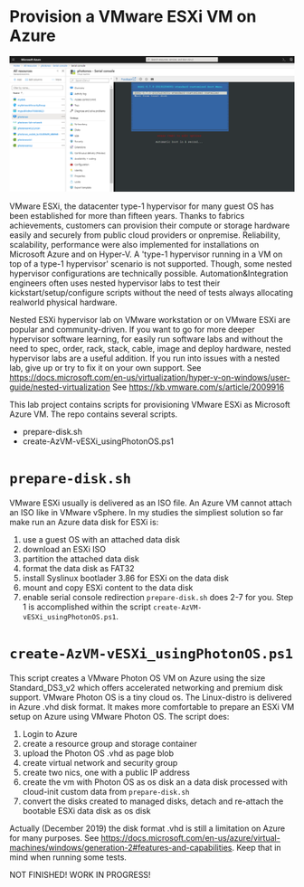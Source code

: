 # Provision a VMware ESXi VM on Azure

![ESXi67](https://github.com/dcasota/vesxi-on-azure-scripts/blob/master/ESXi67.png)

VMware ESXi, the datacenter type-1 hypervisor for many guest OS has been established for more than fifteen years.
Thanks to fabrics achievements, customers can provision their compute or storage hardware easily and securely from public cloud providers or onpremise.
Reliability, scalability, performance were also implemented for installations on Microsoft Azure and on Hyper-V.
A 'type-1 hypervisor running in a VM on top of a type-1 hypervisor' scenario is not supported. Though, some nested hypervisor configurations are technically possible. Automation&Integration engineers often uses nested hypervisor labs to test their kickstart/setup/configure scripts without the need of tests always allocating realworld physical hardware.

Nested ESXi hypervisor lab on VMware workstation or on VMware ESXi are popular and community-driven. If you want to go for more deeper hypervisor software learning, for easily run software labs and without the need to spec, order, rack, stack, cable, image and deploy hardware, nested hypervisor labs are a useful addition. If you run into issues with a nested lab, give up or try to fix it on your own support.
See https://docs.microsoft.com/en-us/virtualization/hyper-v-on-windows/user-guide/nested-virtualization
See https://kb.vmware.com/s/article/2009916

This lab project contains scripts for provisioning VMware ESXi as Microsoft Azure VM. The repo contains several scripts.
  - prepare-disk.sh
  - create-AzVM-vESXi_usingPhotonOS.ps1

# ```prepare-disk.sh```
VMware ESXi usually is delivered as an ISO file. An Azure VM cannot attach an ISO like in VMware vSphere. In my studies the simpliest solution so far make run an Azure data disk for ESXi is:
  1. use a guest OS with an attached data disk
  2. download an ESXi ISO
  3. partition the attached data disk
  4. format the data disk as FAT32
  5. install Syslinux bootlader 3.86 for ESXi on the data disk
  6. mount and copy ESXi content to the data disk
  7. enable serial console redirection
  ```prepare-disk.sh``` does 2-7 for you. Step 1 is accomplished within the script ```create-AzVM-vESXi_usingPhotonOS.ps1```.
  
  
 # ```create-AzVM-vESXi_usingPhotonOS.ps1```
This script creates a VMware Photon OS VM on Azure using the size Standard_DS3_v2 which offers accelerated networking and premium disk support. VMware Photon OS is a tiny cloud os. The Linux-distro is delivered in Azure .vhd disk format. It makes more comfortable to prepare an ESXi VM setup on Azure using VMware Photon OS. The script does:
 1. Login to Azure
 2. create a resource group and storage container
 3. upload the Photon OS .vhd as page blob
 4. create virtual network and security group
 5. create two nics, one with a public IP address
 6. create the vm with Photon OS as os disk an a data disk processed with cloud-init custom data from ```prepare-disk.sh```
 7. convert the disks created to managed disks, detach and re-attach the bootable ESXi data disk as os disk

Actually (December 2019) the disk format .vhd is still a limitation on Azure for many purposes. See https://docs.microsoft.com/en-us/azure/virtual-machines/windows/generation-2#features-and-capabilities. Keep that in mind when running some tests.


NOT FINISHED! WORK IN PROGRESS!
